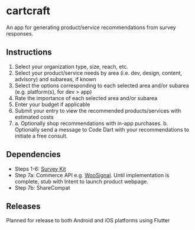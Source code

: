 ﻿# cartcraft

An app for generating product/service recommendations from survey responses.

## Instructions

1. Select your organization type, size, reach, etc.
2. Select your product/service needs by area (i.e. dev, design, content, advisory) and subareas, if known
3. Select the options corresponding to each selected area and/or subarea (e.g. platform(s), for dev > app)
4. Rate the importance of each selected area and/or subarea
5. Enter your budget if applicable
6. Submit your entry to view the recommended products/services with estimated costs
7. a.  Optionally shop recommendations with in-app purchases.  b.  Optionally send a message to Code Dart with your recommendations to initiate a free consult.

## Dependencies

* Steps 1-6: [Survey Kit](https://pub.dev/packages/survey_kit)
* Step 7a: Commerce API e.g. [WooSignal](https://woosignal.com). 
  Until implementation is complete, stub with Intent to launch product webpage.
* Step 7b: ShareCompat


## Releases

Planned for release to both Android and iOS platforms using Flutter